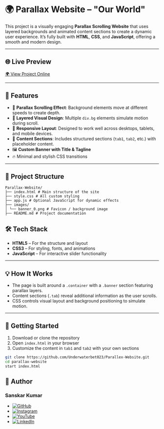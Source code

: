 # 🌍 Parallax Website – "Our World"

This project is a visually engaging **Parallax Scrolling Website** that uses layered backgrounds and animated content sections to create a dynamic user experience. It’s fully built with **HTML**, **CSS**, and **JavaScript**, offering a smooth and modern design.

---

## 🌐 Live Preview

[🌍 View Project Online](https://underwaterbet023.github.io/Parallex-Website/)

---

## 🧩 Features

- 🎢 **Parallax Scrolling Effect**: Background elements move at different speeds to create depth.
- 🎨 **Layered Visual Design**: Multiple `div.bg` elements simulate motion during scroll.
- 📱 **Responsive Layout**: Designed to work well across desktops, tablets, and mobile devices.
- 📝 **Content Sections**: Includes structured sections (`tab1`, `tab2`, etc.) with placeholder content.
- 🖼️ **Custom Banner with Title & Tagline**
- 🔥 Minimal and stylish CSS transitions

---

## 📁 Project Structure
```plaintext
Parallax-Website/
├── index.html # Main structure of the site
├── style.css # All custom styling
├── app.js # Optional JavaScript for dynamic effects
├── images/
│ └── banner_0.png # Favicon / background image
├── README.md # Project documentation

```

## 🛠️ Tech Stack

- **HTML5** – For the structure and layout
- **CSS3** – For styling, fonts, and animations
- **JavaScript** – For interactive slider functionality



---

## 💡 How It Works

- The page is built around a `.container` with a `.banner` section featuring parallax layers.
- Content sections (`.tab`) reveal additional information as the user scrolls.
- CSS controls visual layout and background positioning to simulate motion.

---

## 🚀 Getting Started

1. Download or clone the repository
2. Open `index.html` in your browser
3. Customize the content in `tab1` and `tab2` with your own sections

```bash
git clone https://github.com/Underwaterbet023/Parallex-Website.git
cd parallax-website
start index.html

```

## 👤 Author
### Sanskar Kumar

- [![GitHub](https://img.shields.io/badge/GitHub-Underwaterbet023-181717?style=flat&logo=github)](https://github.com/Underwaterbet023)
- [![Instagram](https://img.shields.io/badge/Instagram-KumarSanskar55-E4405F?style=flat&logo=instagram)](https://www.instagram.com/KumarSanskar55)
- [![YouTube](https://img.shields.io/badge/YouTube-SanskarKumar--i1s-FF0000?style=flat&logo=youtube)](https://www.youtube.com/@SanskarKumar-i1s)
- [![LinkedIn](https://img.shields.io/badge/LinkedIn-Sanskar%20Kumar-0077B5?style=flat&logo=linkedin)](https://www.linkedin.com/in/sanskar-kumar-65162a2b5/)

